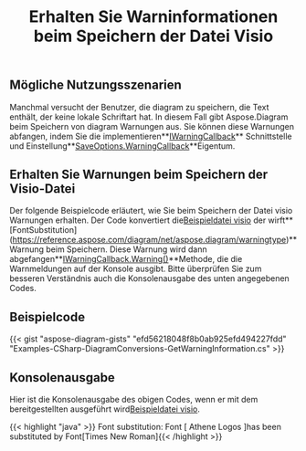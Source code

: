 ﻿---
title: Erhalten Sie Warninformationen beim Speichern der Datei Visio
type: docs
weight: 110
url: /de/java/get-warning-information-while-saving-visio-file/
---
## **Mögliche Nutzungsszenarien**

 Manchmal versucht der Benutzer, die diagram zu speichern, die Text enthält, der keine lokale Schriftart hat. In diesem Fall gibt Aspose.Diagram beim Speichern von diagram Warnungen aus. Sie können diese Warnungen abfangen, indem Sie die implementieren**[IWarningCallback](https://reference.aspose.com/diagram/net/aspose.diagram/iwarningcallback)** Schnittstelle und Einstellung**[SaveOptions.WarningCallback](https://reference.aspose.com/diagram/net/aspose.diagram.saving/saveoptions/properties/warningcallback)**Eigentum.

## **Erhalten Sie Warnungen beim Speichern der Visio-Datei**

 Der folgende Beispielcode erläutert, wie Sie beim Speichern der Datei visio Warnungen erhalten. Der Code konvertiert die[Beispieldatei visio](sampleFontSubstitution.vsdx) der wirft**[FontSubstitution] (https://reference.aspose.com/diagram/net/aspose.diagram/warningtype)** Warnung beim Speichern. Diese Warnung wird dann abgefangen**[IWarningCallback.Warning()](https://reference.aspose.com/diagram/net/aspose.diagram/iwarningcallback/methods/warning)**Methode, die die Warnmeldungen auf der Konsole ausgibt. Bitte überprüfen Sie zum besseren Verständnis auch die Konsolenausgabe des unten angegebenen Codes.

## **Beispielcode**

{{< gist "aspose-diagram-gists" "efd56218048f8b0ab925efd494227fdd" "Examples-CSharp-DiagramConversions-GetWarningInformation.cs" >}}

## **Konsolenausgabe**

Hier ist die Konsolenausgabe des obigen Codes, wenn er mit dem bereitgestellten ausgeführt wird[Beispieldatei visio](sampleFontSubstitution.vsdx).

{{< highlight "java" >}}
Font substitution: Font [ Athene Logos ]has been substituted by Font[Times New Roman]{{< /highlight >}}
